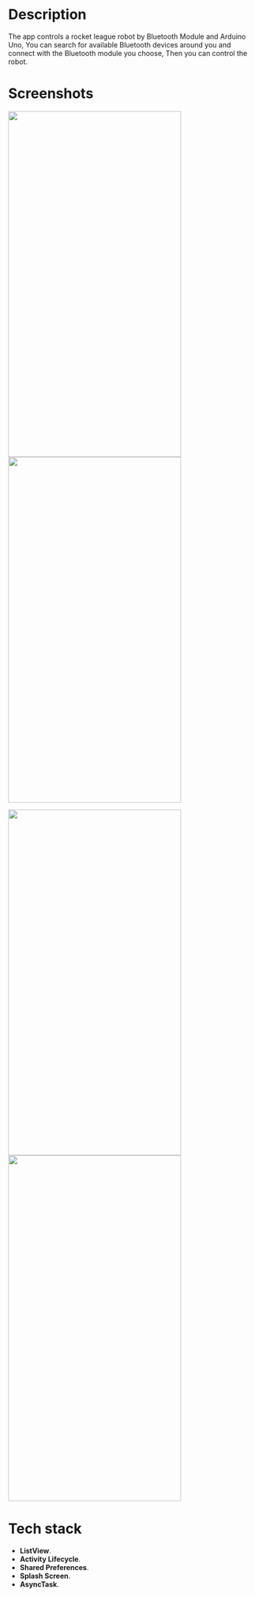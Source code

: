 
# Description

The app controls a rocket league robot by Bluetooth Module and Arduino Uno, You can search for available Bluetooth devices around you and connect with the Bluetooth module you choose, Then you can control the robot.


# Screenshots

<img src="https://user-images.githubusercontent.com/79477855/170486266-3a022a27-b5e1-4723-b4c4-de345f2401b0.jpeg" width="350" height="700"> <img src="https://user-images.githubusercontent.com/79477855/170486512-4a479b21-08a5-4816-95d6-492cf6b40f61.jpeg" width="350" height="700">

<img src="https://user-images.githubusercontent.com/79477855/170486594-9dd1358a-8aa0-4309-b3ac-f267f8b3ab01.jpeg" width="350" height="700"> <img src="https://user-images.githubusercontent.com/79477855/170486656-c95d25b2-0432-4887-8316-59a6b32fe211.jpeg" width="350" height="700"> 

# Tech stack
* **ListView**.
* **Activity Lifecycle**.
* **Shared Preferences**.
* **Splash Screen**.
* **AsyncTask**.


